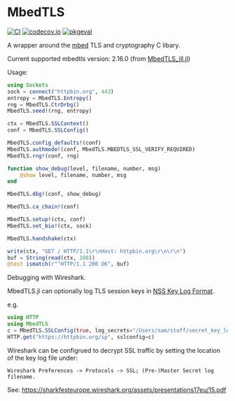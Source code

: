 # MbedTLS

[![CI](https://github.com/JuliaLang/MbedTLS.jl/actions/workflows/ci.yml/badge.svg)](https://github.com/JuliaLang/MbedTLS.jl/actions/workflows/ci.yml)
[![codecov.io](https://codecov.io/github/JuliaLang/MbedTLS.jl/coverage.svg?branch=master)](http://codecov.io/github/JuliaWeb/MbedTLS.jl?branch=master)
[![pkgeval](https://juliahub.com/docs/MbedTLS/pkgeval.svg)](https://juliahub.com/ui/Packages/MbedTLS/bf9T0)

A wrapper around the [mbed](https://tls.mbed.org/) TLS and cryptography C libary.

Current supported mbedtls version: 2.16.0 (from [MbedTLS_jll.jl](https://github.com/JuliaBinaryWrappers/MbedTLS_jll.jl))

Usage:

```julia
using Sockets
sock = connect("httpbin.org", 443)
entropy = MbedTLS.Entropy()
rng = MbedTLS.CtrDrbg()
MbedTLS.seed!(rng, entropy)

ctx = MbedTLS.SSLContext()
conf = MbedTLS.SSLConfig()

MbedTLS.config_defaults!(conf)
MbedTLS.authmode!(conf, MbedTLS.MBEDTLS_SSL_VERIFY_REQUIRED)
MbedTLS.rng!(conf, rng)

function show_debug(level, filename, number, msg)
    @show level, filename, number, msg
end

MbedTLS.dbg!(conf, show_debug)

MbedTLS.ca_chain!(conf)

MbedTLS.setup!(ctx, conf)
MbedTLS.set_bio!(ctx, sock)

MbedTLS.handshake(ctx)

write(ctx, "GET / HTTP/1.1\r\nHost: httpbin.org\r\n\r\n")
buf = String(read(ctx, 100))
@test ismatch(r"^HTTP/1.1 200 OK", buf)
```

Debugging with Wireshark.

MbedTLS.jl can optionally log TLS session keys in
[NSS Key Log Format](https://developer.mozilla.org/en-US/docs/Mozilla/Projects/NSS/Key_Log_Format).

e.g.
```julia
using HTTP
using MbedTLS
c = MbedTLS.SSLConfig(true, log_secrets="/Users/sam/stuff/secret_key_log")
HTTP.get("https://httpbin.org/ip", sslconfig=c)
```

Wireshark can be configrued to decrypt SSL traffic by setting the location
of the key log file under:

    Wireshark Preferences -> Protocols -> SSL; (Pre-)Master Secret log filename.

See: https://sharkfesteurope.wireshark.org/assets/presentations17eu/15.pdf
